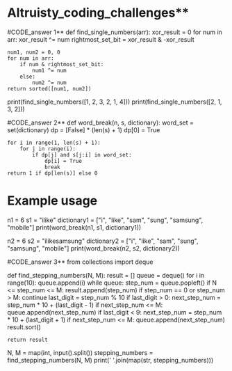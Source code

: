 # Altruisty_coding_challenges**

#CODE_answer 1**
def find_single_numbers(arr):
    xor_result = 0
    for num in arr:
        xor_result ^= num
    rightmost_set_bit = xor_result & -xor_result

    num1, num2 = 0, 0
    for num in arr:
        if num & rightmost_set_bit:
            num1 ^= num
        else:
            num2 ^= num
    return sorted([num1, num2])
print(find_single_numbers([1, 2, 3, 2, 1, 4])) 
print(find_single_numbers([2, 1, 3, 2]))        

#CODE_answer 2**
def word_break(n, s, dictionary):
    word_set = set(dictionary)
    dp = [False] * (len(s) + 1)
    dp[0] = True

    for i in range(1, len(s) + 1):
        for j in range(i):
            if dp[j] and s[j:i] in word_set:
                dp[i] = True
                break
    return 1 if dp[len(s)] else 0

# Example usage
n1 = 6
s1 = "ilike"
dictionary1 = ["i", "like", "sam", "sung", "samsung", "mobile"]
print(word_break(n1, s1, dictionary1))

n2 = 6
s2 = "ilikesamsung"
dictionary2 = ["i", "like", "sam", "sung", "samsung", "mobile"]
print(word_break(n2, s2, dictionary2)) 


#CODE_answer 3**
from collections import deque

def find_stepping_numbers(N, M):
    result = []
    queue = deque()
    for i in range(10):
        queue.append(i)
    while queue:
        step_num = queue.popleft()
        if N <= step_num <= M:
            result.append(step_num)
        if step_num == 0 or step_num > M:
            continue
        last_digit = step_num % 10
        if last_digit > 0:
            next_step_num = step_num * 10 + (last_digit - 1)
            if next_step_num <= M:
                queue.append(next_step_num)
        if last_digit < 9:
            next_step_num = step_num * 10 + (last_digit + 1)
            if next_step_num <= M:
                queue.append(next_step_num)
    result.sort()
    
    return result
N, M = map(int, input().split())
stepping_numbers = find_stepping_numbers(N, M)
print(' '.join(map(str, stepping_numbers)))
